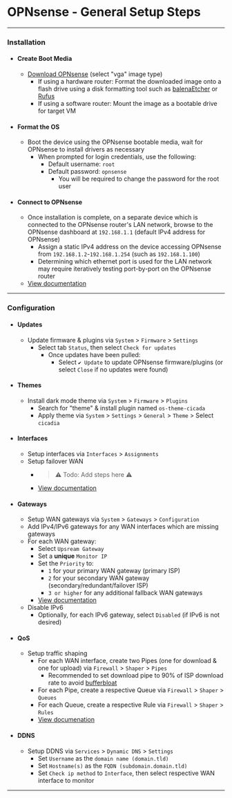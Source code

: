 # OPNsense - General Setup Steps

***
<!-- ------------------------------------------------------------ -->

### Installation

  - #### Create Boot Media
    - [Download OPNsense](https://opnsense.org/download/) (select "vga" image type)
      - If using a hardware router: Format the downloaded image onto a flash drive using a disk formatting tool such as [balenaEtcher](https://etcher.balena.io/) or [Rufus](https://rufus.ie/downloads/)
      - If using a software router: Mount the image as a bootable drive for target VM
  - #### Format the OS
    - Boot the device using the OPNsense bootable media, wait for OPNsense to install drivers as necessary
      - When prompted for login credentials, use the following:
        - Default username: `root`
        - Default password: `opnsense`
          - You will be required to change the password for the root user
  - #### Connect to OPNsense
    - Once installation is complete, on a separate device which is connected to the OPNsense router's LAN network, browse to the OPNsense dashboard at `192.168.1.1` (default IPv4 address for OPNsense)
      - Assign a static IPv4 address on the device accessing OPNsense from `192.168.1.2`-`192.168.1.254` (such as `192.168.1.100`)
      - Determining which ethernet port is used for the LAN network may require iteratively testing port-by-port on the OPNsense router
    - [View documentation](https://docs.opnsense.org/hardware/quickstart.html)

***
<!-- ------------------------------------------------------------ -->

### Configuration

  - #### Updates
    - Update firmware & plugins via `System` > `Firmware` > `Settings`
      - Select tab `Status`, then select `Check for updates`
        - Once updates have been pulled:
          - Select `✔️ Update` to update OPNsense firmware/plugins (or select `Close` if no updates were found)

  - #### Themes
    - Install dark mode theme via  `System` > `Firmware` > `Plugins`
      - Search for "theme" & install plugin named `os-theme-cicada`
      - Apply theme via  `System` > `Settings` > `General` > `Theme` > Select `cicadia`

  - #### Interfaces
    - Setup interfaces via `Interfaces` > `Assignments`
    - Setup failover WAN
      - > ⚠️ Todo: Add steps here ⚠️
      - [View documentation](https://docs.opnsense.org/manual/how-tos/multiwan.html)

  - #### Gateways
    - Setup WAN gateways via `System` > `Gateways` > `Configuration`
    - Add IPv4/IPv6 gateways for any WAN interfaces which are missing gateways
    - For each WAN gateway:
      - Select `Upsream Gateway`
      - Set a **unique** `Monitor IP`
      - Set the `Priority` to:
        -  `1` for your primary WAN gateway (primary ISP)
        -  `2` for your secondary WAN gateway (secondary/redundant/failover ISP)
        -  `3 or higher` for any additional fallback WAN gateways
      - [View documentation](https://docs.opnsense.org/manual/gateways.html)
    - Disable IPv6
      - Optionally, for each IPv6 gateway, select `Disabled` (if IPv6 is not desired)

  - #### QoS
    - Setup traffic shaping
      - For each WAN interface, create two Pipes (one for download & one for upload) via `Firewall` > `Shaper` > `Pipes`
        - Recommended to set download pipe to 90% of ISP download rate to avoid [bufferbloat](https://www.waveform.com/tools/bufferbloat)
      - For each Pipe, create a respective Queue via  `Firewall` > `Shaper` > `Queues`
      - For each Queue, create a respective Rule via  `Firewall` > `Shaper` > `Rules`
      - [View documenation](https://docs.opnsense.org/manual/how-tos/shaper.html)

  - #### DDNS
    - Setup DDNS via `Services` > `Dynamic DNS` > `Settings`
      - Set `Username` as the `domain name (domain.tld)`
      - Set `Hostname(s)` as the `FQDN (subdomain.domain.tld)`
      - Set `Check ip method` to `Interface`, then select respective WAN interface to monitor

***
<!-- ------------------------------------------------------------ -->
